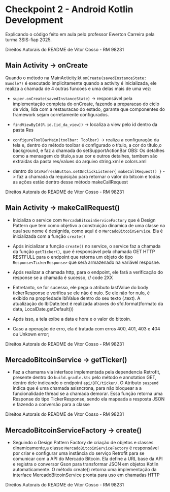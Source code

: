 # Checkpoint 2 - Android Kotlin Development

Explicando o código feito em aula pelo professor Ewerton Carreira pela turma 3SIS-fiap 2025.

Direitos Autorais do README de Vitor Cosso - RM 98231


## Main Activity -> onCreate

Quando o método na MainActicity.kt `onCreate(savedInstanceState: Bundle?)` é executado implicitamente quando a activity é inicializada, ele realiza a chamada de 4 outras funcoes e uma delas mais de uma vez:

- `super.onCreate(savedInstanceState)` -> responsável pela implementação completa do onCreate, fazendo a preparacao do ciclo de vida, lida com a restauracao do estado, garante que componentes do framework sejam corretamente configurados.

- `findViewById(R.id.[id_da_view])` -> localiza a view pelo id dentro da pasta Res

- `configureToolBarMain(toolbar: Toolbar)` -> realiza a configuração da tela e, dentro do método toolbar é configurado o título, a cor do título,o background, e faz a chamada do setSupportActionBar
  OBS: Os detalhes como a mensagem do título,a sua cor e outros detalhes, tambem são extraidas da pasta res/values do arquivo string.xml e colors.xml

- dentro do `btnRefreshButton.setOnClickListener{ makeCallRequest() }` -> faz a chamada da requisição para retornar o valor do bitcoin e todas as ações estão dentro desse método makeCallRequest

Direitos Autorais do README de Vitor Cosso - RM 98231

## Main Activity -> makeCallRequest()


- Inicializa o service com `MercadoBitcoinServiceFactory` que é Design Pattern que tem como objetivo a construição dinamica de uma classe na qual seu nome é designida, como aqui é o `MercadoBitcoinService`. Ela é inicializada com a função  `create()`

- Após inicializar a função `create()` no service, o service faz a chamada da função `getTicker()`, que é responsável pela chamada GET HTTP RESTFULL para o endpoint que retorna um objeto do tipo `Response<TickerResponse>` que será armazenado na variável resposne.

- Após realizar a chamada http, para o endpoint, ele fará a verificação do response se a chamada é sucesso, // code 2XX

- Entretanto, se for sucesso, ele pega o atributo lastValue do body tickerResponse e verifica se ele não é nulo. Se ele não for nulo, é exibido na propriedade lblValue dentro do seu texto (.text). A atualização do lblDate.text é realizada atraves do sfd.format(formato da data, LocalDate.getDefault())

- Após isso, a tela exibe a data e hora e o valor do bitcoin.

- Caso a operação de erro, ela é tratada com erros 400, 401, 403 e 404 ou Unkown error;

Direitos Autorais do README de Vitor Cosso - RM 98231


## MercadoBitcoinService -> getTicker()

- Faz a chamama via interface implementada pela dependencia Retrofit, presente dentro do `build.gradle.kts` pelo método e annotation GET, dentro dele indicando o endpoint `api/BTC/ticker/`. O Atributo `suspend` indica que é uma chamada asisncrona, para não bloquear a a funcionalidade thread se a chamada demorar. Essa função retorna uma Response do tipo TickerResponse, sendo ela mapeada a resposta JSON e fazendo a conversão para a classe

Direitos Autorais do README de Vitor Cosso - RM 98231


## MercadoBitcoinServiceFactory -> create()

- Seguindo o Design Pattern Factory de criação de objetos e classes dinamicamente,a classe `MercadoBitcoinServiceFactory` é responsável por criar e configurar uma instância do serviço Retrofit para se comunicar com a API do Mercado Bitcoin. Ela define a URL base da API e registra o conversor Gson para transformar JSON em objetos Kotlin automaticamente. O método create() retorna uma implementação da interface MercadoBitcoinService pronta para uso em chamadas HTTP



Direitos Autorais do README de Vitor Cosso - RM 98231
